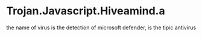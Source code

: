 # Trojan.Javascript.Hiveamind.a
the name of virus is the detection of microsoft defender, is the tipic antivirus
